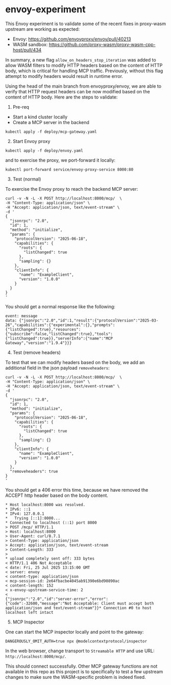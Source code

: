# envoy-experiment

This Envoy experiment is to validate some of the recent fixes in proxy-wasm upstream are working as expected:
* Envoy: https://github.com/envoyproxy/envoy/pull/40213
* WASM sandbox: https://github.com/proxy-wasm/proxy-wasm-cpp-host/pull/434

In summary, a new flag `allow_on_headers_stop_iteration` was added to allow WASM filters to modify HTTP headers
based on the content of HTTP body, which is critical for handling MCP traffic. Previously, without this flag
attempt to modify headers would result in runtime error.

Using the head of the main branch from envoyproxy/envoy, we are able to verify that HTTP request headers can be 
now modified based on the content of HTTP body. Here are the steps to validate:

1. Pre-req

* Start a kind cluster locally
* Create a MCP server in the backend

```
kubectl apply -f deploy/mcp-gateway.yaml
```

2. Start Envoy proxy

```
kubectl apply -f deploy/envoy.yaml
```

and to exercise the proxy, we port-forward it locally:

```
kubectl port-forward service/envoy-proxy-service 8000:80
```

3. Test (normal)

To exercise the Envoy proxy to reach the backend MCP server:

```
curl -v -N -L -X POST http://localhost:8000/mcp/  \
-H "Content-Type: application/json" \
-H "Accept: application/json, text/event-stream" \
-d '
{
  "jsonrpc": "2.0",
  "id": 1,
  "method": "initialize",
  "params": {
    "protocolVersion": "2025-06-18",
    "capabilities": {
      "roots": {
        "listChanged": true
      },
      "sampling": {}
    },
    "clientInfo": {
      "name": "ExampleClient",
      "version": "1.0.0"
    }
  }
}
'
```

You should get a normal response like the following:

```
event: message
data: {"jsonrpc":"2.0","id":1,"result":{"protocolVersion":"2025-03-26","capabilities":{"experimental":{},"prompts":{"listChanged":true},"resources":{"subscribe":false,"listChanged":true},"tools":{"listChanged":true}},"serverInfo":{"name":"MCP Gateway","version":"1.9.4"}}}
```

4. Test (remove headers)

To test that we can modify headers based on the body, we add an additional field in the json payload `removeheaders`:

```
curl -v -N -L -X POST http://localhost:8000/mcp/  \
-H "Content-Type: application/json" \
-H "Accept: application/json, text/event-stream" \
-d '
{
  "jsonrpc": "2.0",
  "id": 1,
  "method": "initialize",
  "params": {
    "protocolVersion": "2025-06-18",
    "capabilities": {
      "roots": {
        "listChanged": true
      },
      "sampling": {}
    },
    "clientInfo": {
      "name": "ExampleClient",
      "version": "1.0.0"
    }
  },
  "removeheaders": true
}
'
```

You should get a 406 error this time, because we have removed the ACCEPT http header based on the body content.

```
* Host localhost:8000 was resolved.
* IPv6: ::1
* IPv4: 127.0.0.1
*   Trying [::1]:8000...
* Connected to localhost (::1) port 8000
> POST /mcp/ HTTP/1.1
> Host: localhost:8000
> User-Agent: curl/8.7.1
> Content-Type: application/json
> Accept: application/json, text/event-stream
> Content-Length: 333
> 
* upload completely sent off: 333 bytes
< HTTP/1.1 406 Not Acceptable
< date: Fri, 25 Jul 2025 13:15:00 GMT
< server: envoy
< content-type: application/json
< mcp-session-id: 2e64fbacbe4045ab91390e6bd90890ac
< content-length: 152
< x-envoy-upstream-service-time: 2
< 
{"jsonrpc":"2.0","id":"server-error","error":{"code":-32600,"message":"Not Acceptable: Client must accept both application/json and text/event-stream"}}* Connection #0 to host localhost left intact
```

5. MCP Inspector

One can start the MCP inspector locally and point to the gateway:

```
DANGEROUSLY_OMIT_AUTH=true npx @modelcontextprotocol/inspector
```

In the web browser, change transport to `Streamable HTTP` and use URL: `http://localhost:8000/mcp/`.

This should connect successfully. Other MCP gateway functions are not available in this repo as this project is to specifically 
to test a few upstream changes to make sure the WASM-specific problem is indeed fixed.
